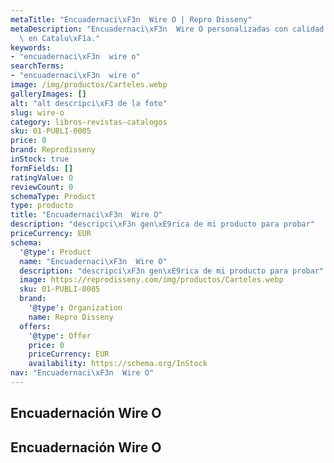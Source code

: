 ```yaml
---
metaTitle: "Encuadernaci\xF3n  Wire O | Repro Disseny"
metaDescription: "Encuadernaci\xF3n  Wire O personalizadas con calidad profesional\
  \ en Catalu\xF1a."
keywords:
- "encuadernaci\xF3n  wire o"
searchTerms:
- "encuadernaci\xF3n  wire o"
image: /img/productos/Carteles.webp
galleryImages: []
alt: "alt descripci\xF3 de la foto"
slug: wire-o
category: libros-revistas-catalogos
sku: 01-PUBLI-0005
price: 0
brand: Reprodisseny
inStock: true
formFields: []
ratingValue: 0
reviewCount: 0
schemaType: Product
type: producto
title: "Encuadernaci\xF3n  Wire O"
description: "descripci\xF3n gen\xE9rica de mi producto para probar"
priceCurrency: EUR
schema:
  '@type': Product
  name: "Encuadernaci\xF3n  Wire O"
  description: "descripci\xF3n gen\xE9rica de mi producto para probar"
  image: https://reprodisseny.com/img/productos/Carteles.webp
  sku: 01-PUBLI-0005
  brand:
    '@type': Organization
    name: Repro Disseny
  offers:
    '@type': Offer
    price: 0
    priceCurrency: EUR
    availability: https://schema.org/InStock
nav: "Encuadernaci\xF3n  Wire O"
---
```


## Encuadernación  Wire O

## Encuadernación  Wire O
